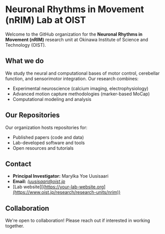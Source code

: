 # Neuronal Rhythms in Movement (nRIM) Lab at OIST

Welcome to the GitHub organization for the **Neuronal Rhythms in Movement (nRIM)** research unit at Okinawa Institute of Science and Technology (OIST).

## What we do
We study the neural and computational bases of motor control, cerebellar function, and sensorimotor integration. Our research combines:
- Experimental neuroscience (calcium imaging, electrophysiology)
- Advanced motion capture methodologies (marker-based MoCap)
- Computational modeling and analysis

## Our Repositories
Our organization hosts repositories for:
- Published papers (code and data)
- Lab-developed software and tools
- Open resources and tutorials

## Contact
- **Principal Investigator:** Marylka Yoe Uusisaari
- **Email:** *(uusisaari@oist.jp*
- [Lab website][(https://your-lab-website.org](https://www.oist.jp/research/research-units/nrim))

## Collaboration
We're open to collaboration! Please reach out if interested in working together.

